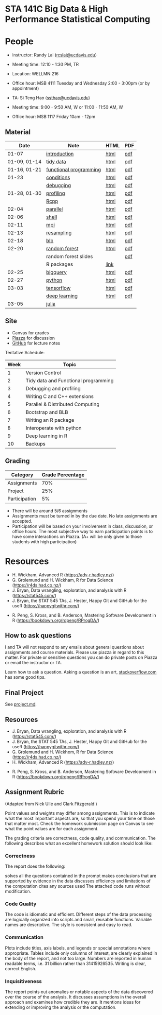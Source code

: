 # STA 141C Big Data & High Performance Statistical Computing

# People

- Instructor: Randy Lai (rcslai@ucdavis.edu)
- Meeting time: 12:10 - 1:30 PM, TR
- Location: WELLMN 216
- Office hour: MSB 4111 Tuesday and Wednesday 2:00 - 3:00pm (or by appointment)

- TA: Si Teng Hao (ssthao@ucdavis.edu)
- Meeting time: 9:00 - 9:50 AM, W or 11:00 - 11:50 AM, W
- Office hour: MSB 1117 Friday 10am - 12pm


## Material

| Date  | Note                                         | HTML                                  | PDF                                 |
| ----  | ----                                         | ----                                  | ---                                 |
| 01-07 | [introduction](01-07/01-07-introduction.Rmd) | [html](https://ucdavis-sta-141c-winter-2020.github.io/sta141c-lectures/01-07/01-07-introduction.html) | [pdf](01-07/01-07-introduction.pdf) |
| 01-09, 01-14 | [tidy data](01-09/01-09-tidy-data.Rmd) | [html](https://ucdavis-sta-141c-winter-2020.github.io/sta141c-lectures/01-09/01-09-tidy-data.html) | [pdf](01-09/01-09-tidy-data.pdf) |
| 01-16, 01-21 | [functional programming](01-16/01-16-functional.Rmd) | [html](https://ucdavis-sta-141c-winter-2020.github.io/sta141c-lectures/01-16/01-16-functional.html) | [pdf](01-16/01-16-functional.pdf) |
| 01-23 | [conditions](01-23/conditions.Rmd) | [html](https://ucdavis-sta-141c-winter-2020.github.io/sta141c-lectures/01-23/conditions.html) | [pdf](01-23/conditions.pdf) |
|       | [debugging](01-23/debugging.Rmd) | [html](https://ucdavis-sta-141c-winter-2020.github.io/sta141c-lectures/01-23/debugging.html) | [pdf](01-23/debugging.pdf) |
| 01-28, 01-30 | [profiling](01-28/profiling.Rmd) | [html](https://ucdavis-sta-141c-winter-2020.github.io/sta141c-lectures/01-28/profiling.html) | [pdf](01-28/profiling.pdf) |
|       | [Rcpp](01-28/Rcpp.Rmd) | [html](https://ucdavis-sta-141c-winter-2020.github.io/sta141c-lectures/01-28/Rcpp.html) | [pdf](01-28/Rcpp.pdf) |
| 02-04 | [parallel](02-04/parallel.Rmd) | [html](https://ucdavis-sta-141c-winter-2020.github.io/sta141c-lectures/02-04/parallel.html) | [pdf](02-04/parallel.pdf) |
| 02-06 | [shell](02-06/shell.Rmd) | [html](https://ucdavis-sta-141c-winter-2020.github.io/sta141c-lectures/02-06/shell.html) | [pdf](02-06/shell.pdf) |
| 02-11 | [mpi](02-11/mpi.Rmd) | [html](https://ucdavis-sta-141c-winter-2020.github.io/sta141c-lectures/02-11/mpi.html) | [pdf](02-11/mpi.pdf) |
| 02-13 | [resampling](02-13/resampling.Rmd) | [html](https://ucdavis-sta-141c-winter-2020.github.io/sta141c-lectures/02-13/resampling.html) | [pdf](02-13/resampling.pdf) |
| 02-18 | [blb](02-18/blb.Rmd) | [html](https://ucdavis-sta-141c-winter-2020.github.io/sta141c-lectures/02-18/blb.html) | [pdf](02-18/blb.pdf) |
| 02-20 | [random forest](02-20/random_forest.Rmd) | [html](https://ucdavis-sta-141c-winter-2020.github.io/sta141c-lectures/02-20/random_forest.html) | [pdf](02-20/tree.pdf) |
|  | random forest slides |  | [pdf](02-20/old_slides.pdf) |
|        | R packages | [link](https://r-pkgs.org/) | |
| 02-25 | [bigquery](02-25/bigquery.Rmd) | [html](https://ucdavis-sta-141c-winter-2020.github.io/sta141c-lectures/02-25/bigquery.html) | [pdf](02-25/bigquery.pdf) |
| 02-27 | [python](02-27/python.Rmd) | [html](https://ucdavis-sta-141c-winter-2020.github.io/sta141c-lectures/02-27/python.html) | [pdf](02-27/python.pdf) |
| 03-03 | [tensorflow](03-03/tensorflow.Rmd) | [html](https://ucdavis-sta-141c-winter-2020.github.io/sta141c-lectures/03-03/tensorflow.html) | [pdf](03-03/tensorflow.pdf) |
|  | [deep learning](03-03/deep.Rmd) | [html](https://ucdavis-sta-141c-winter-2020.github.io/sta141c-lectures/03-03/deep.html) | [pdf](03-03/deep.pdf) |
| 03-05 | [julia](03-03/julia.ipynb) |  | |


## Site

- Canvas for grades
- [Piazza](https://piazza.com/ucdavis/winter2020/sta141c) for discussion
- [GitHub](https://github.com/UCDavis-STA-141C-Winter-2020) for lecture notes


Tentative Schedule:


| Week   | Topic                                |
| ------ | ------                               |
| 1      | Version Control                      |
| 2      | Tidy data and Functional programming |
| 3      | Debugging and profiling              |
| 4      | Writing C and C++ extensions         |
| 5      | Parallel & Distributed Computing     |
| 6      | Bootstrap and BLB                    |
| 7      | Writing an R package                 |
| 8      | Interoperate with python             |
| 9      | Deep learning in R                   |
| 10     | Backups                              |



## Grading


| Category      | Grade Percentage |
| ---           | ----             |
| Assignments   | 70%              |
| Project       | 25%              |
| Participation | 5%               |

- There will be around 5/6 assignments
- Assignments must be turned in by the due date. No late assignments are accepted.
- Participation will be based on your involvement in class, discussion, or office hours. The most subjective way to earn participation points is to have some interactions on Piazza. (A+ will be only given to those students with high participation)


# Resources

- H. Wickham, Advanced R (https://adv-r.hadley.nz/)
- G. Grolemund and H. Wickham, R for Data Science (https://r4ds.had.co.nz/)
- J. Bryan, Data wrangling, exploration, and analysis with R (https://stat545.com/)
- J. Bryan, the STAT 545 TAs, J. Hester, Happy Git and GitHub for the useR (https://happygitwithr.com/)
<!-- - M. Grosser, H. Bumann and H. Wickham Advanced R Solutions (https://advanced-r-solutions.rbind.io/) -->
- R. Peng, S. Kross, and B. Anderson, Mastering Software Development in R (https://bookdown.org/rdpeng/RProgDA/)


## How to ask questions

I and TA will not respond to any emails about general questions about assignments and course materials. Please use piazza in regard to this matter. For private or sensitive questions you can do private posts on Piazza or email the instructor or TA.

Learn how to ask a question. Asking a question is an art, [stackoverflow.com](https://stackoverflow.com/help/how-to-ask) has some good tips.

## Final Project

See [project.md](project.md).


## Resources

- J. Bryan, Data wrangling, exploration, and analysis with R (https://stat545.com/)
- J. Bryan, the STAT 545 TAs, J. Hester, Happy Git and GitHub for the useR (https://happygitwithr.com/)
- G. Grolemund and H. Wickhom, R for Data Science (https://r4ds.had.co.nz/)
- H. Wickham, Advanced R (https://adv-r.hadley.nz/)
<!-- - M. Grosser, H. Bumann and H. Wickham Advanced R Solutions (https://advanced-r-solutions.rbind.io/) -->
- R. Peng, S. Kross, and B. Anderson, Mastering Software Development in R (https://bookdown.org/rdpeng/RProgDA/)


## Assignment Rubric

(Adapted from Nick Ulle and Clark Fitzgerald )

Point values and weights may differ among assignments. This is to indicate what the most important aspects are, so that you spend your time on those that matter most. Check the homework submission page on Canvas to see what the point values are for each assignment.

The grading criteria are correctness, code quality, and communication. The following describes what an excellent homework solution should look like:

### Correctness

The report does the following:

solves all the questions contained in the prompt
makes conclusions that are supported by evidence in the data
discusses efficiency and limitations of the computation
cites any sources used
The attached code runs without modification.

### Code Quality

The code is idiomatic and efficient. Different steps of the data processing are logically organized into scripts and small, reusable functions. Variable names are descriptive. The style is consistent and easy to read.

### Communication

Plots include titles, axis labels, and legends or special annotations where appropriate. Tables include only columns of interest, are clearly explained in the body of the report, and not too large. Numbers are reported in human readable terms, i.e. 31 billion rather than 31415926535. Writing is clear, correct English.

### Inquisitiveness

The report points out anomalies or notable aspects of the data discovered over the course of the analysis. It discusses assumptions in the overall approach and examines how credible they are. It mentions ideas for extending or improving the analysis or the computation.
